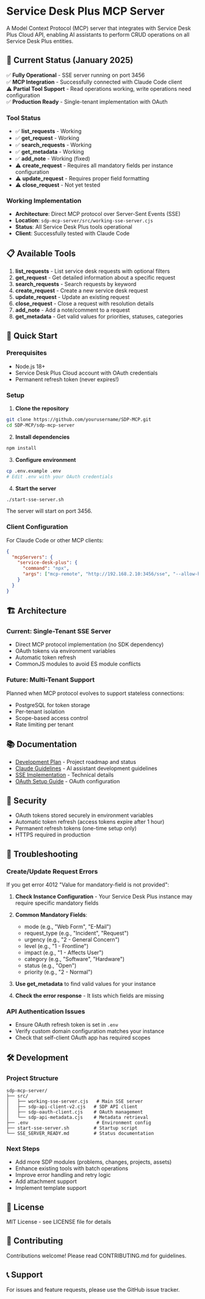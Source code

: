 # Service Desk Plus MCP Server

A Model Context Protocol (MCP) server that integrates with Service Desk Plus Cloud API, enabling AI assistants to perform CRUD operations on all Service Desk Plus entities.

## 🚀 Current Status (January 2025)

✅ **Fully Operational** - SSE server running on port 3456  
✅ **MCP Integration** - Successfully connected with Claude Code client  
⚠️  **Partial Tool Support** - Read operations working, write operations need configuration  
✅ **Production Ready** - Single-tenant implementation with OAuth

### Tool Status
- ✅ **list_requests** - Working
- ✅ **get_request** - Working  
- ✅ **search_requests** - Working
- ✅ **get_metadata** - Working
- ✅ **add_note** - Working (fixed)
- ⚠️  **create_request** - Requires all mandatory fields per instance configuration
- ⚠️  **update_request** - Requires proper field formatting
- ⚠️  **close_request** - Not yet tested

### Working Implementation
- **Architecture**: Direct MCP protocol over Server-Sent Events (SSE)
- **Location**: `sdp-mcp-server/src/working-sse-server.cjs`
- **Status**: All Service Desk Plus tools operational
- **Client**: Successfully tested with Claude Code

## 📋 Available Tools

1. **list_requests** - List service desk requests with optional filters
2. **get_request** - Get detailed information about a specific request
3. **search_requests** - Search requests by keyword
4. **create_request** - Create a new service desk request
5. **update_request** - Update an existing request
6. **close_request** - Close a request with resolution details
7. **add_note** - Add a note/comment to a request
8. **get_metadata** - Get valid values for priorities, statuses, categories

## 🔧 Quick Start

### Prerequisites
- Node.js 18+
- Service Desk Plus Cloud account with OAuth credentials
- Permanent refresh token (never expires!)

### Setup

1. **Clone the repository**
```bash
git clone https://github.com/yourusername/SDP-MCP.git
cd SDP-MCP/sdp-mcp-server
```

2. **Install dependencies**
```bash
npm install
```

3. **Configure environment**
```bash
cp .env.example .env
# Edit .env with your OAuth credentials
```

4. **Start the server**
```bash
./start-sse-server.sh
```

The server will start on port 3456.

### Client Configuration

For Claude Code or other MCP clients:

```json
{
  "mcpServers": {
    "service-desk-plus": {
      "command": "npx",
      "args": ["mcp-remote", "http://192.168.2.10:3456/sse", "--allow-http"]
    }
  }
}
```

## 🏗️ Architecture

### Current: Single-Tenant SSE Server
- Direct MCP protocol implementation (no SDK dependency)
- OAuth tokens via environment variables
- Automatic token refresh
- CommonJS modules to avoid ES module conflicts

### Future: Multi-Tenant Support
Planned when MCP protocol evolves to support stateless connections:
- PostgreSQL for token storage
- Per-tenant isolation
- Scope-based access control
- Rate limiting per tenant

## 📚 Documentation

- [Development Plan](DEVELOPMENT_PLAN.md) - Project roadmap and status
- [Claude Guidelines](CLAUDE.md) - AI assistant development guidelines
- [SSE Implementation](example/knowledge/service-desk-plus-sse-implementation.md) - Technical details
- [OAuth Setup Guide](sdp-mcp-server/docs/OAUTH_SETUP_GUIDE.md) - OAuth configuration

## 🔐 Security

- OAuth tokens stored securely in environment variables
- Automatic token refresh (access tokens expire after 1 hour)
- Permanent refresh tokens (one-time setup only)
- HTTPS required in production

## 🔧 Troubleshooting

### Create/Update Request Errors

If you get error 4012 "Value for mandatory-field is not provided":

1. **Check Instance Configuration** - Your Service Desk Plus instance may require specific mandatory fields
2. **Common Mandatory Fields**:
   - mode (e.g., "Web Form", "E-Mail")
   - request_type (e.g., "Incident", "Request")
   - urgency (e.g., "2 - General Concern")
   - level (e.g., "1 - Frontline")
   - impact (e.g., "1 - Affects User")
   - category (e.g., "Software", "Hardware")
   - status (e.g., "Open")
   - priority (e.g., "2 - Normal")

3. **Use get_metadata** to find valid values for your instance
4. **Check the error response** - It lists which fields are missing

### API Authentication Issues

- Ensure OAuth refresh token is set in `.env`
- Verify custom domain configuration matches your instance
- Check that self-client OAuth app has required scopes

## 🛠️ Development

### Project Structure
```
sdp-mcp-server/
├── src/
│   ├── working-sse-server.cjs   # Main SSE server
│   ├── sdp-api-client-v2.cjs   # SDP API client
│   ├── sdp-oauth-client.cjs    # OAuth management
│   └── sdp-api-metadata.cjs    # Metadata retrieval
├── .env                         # Environment config
├── start-sse-server.sh         # Startup script
└── SSE_SERVER_READY.md         # Status documentation
```

### Next Steps
- Add more SDP modules (problems, changes, projects, assets)
- Enhance existing tools with batch operations
- Improve error handling and retry logic
- Add attachment support
- Implement template support

## 📝 License

MIT License - see LICENSE file for details

## 🤝 Contributing

Contributions welcome! Please read CONTRIBUTING.md for guidelines.

## 📞 Support

For issues and feature requests, please use the GitHub issue tracker.